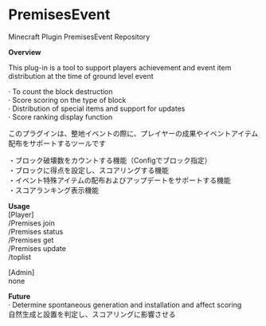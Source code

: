 # PremisesEvent
Minecraft Plugin PremisesEvent Repository

**Overview**

This plug-in is a tool to support players achievement and event item distribution at the time of ground level event  
  
· To count the block destruction  
· Score scoring on the type of block  
· Distribution of special items and support for updates  
· Score ranking display function  

このプラグインは、整地イベントの際に、プレイヤーの成果やイベントアイテム配布をサポートするツールです  
  
・ブロック破壊数をカウントする機能（Configでブロック指定）  
・ブロックに得点を設定し、スコアリングする機能  
・イベント特殊アイテムの配布およびアップデートをサポートする機能  
・スコアランキング表示機能  
  
**Usage**  
[Player]  
/Premises join  
/Premises status  
/Premises get  
/Premises update  
/toplist  
  
[Admin]  
none  
  
**Future**  
· Determine spontaneous generation and installation and affect scoring  
    自然生成と設置を判定し、スコアリングに影響させる  

